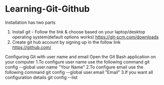 # Learning-Git-Github
Installation has two parts
1. Install git - Follow the link & choose based on your laptop/desktop operating system(default options works)
   https://git-scm.com/downloads
2. Create git hub account by signing up in the follow link
   https://github.com/

Configuring Git with user name and email
Open the Git Bash application on your computer
1.To configure user name use the following command
   git config --global user.name "Your Name"
2.To configure email use the following command
   git config --global user.email "Email"
3.If you want all configuration details
   git config --list

